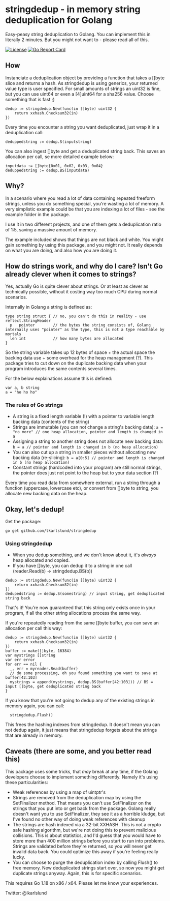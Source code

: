 # stringdedup - in memory string deduplication for Golang

Easy-peasy string deduplication to Golang. You can implement this in literally 2 minutes. But you might not want to - please read all of this.

[![License](https://img.shields.io/badge/License-MIT-blue.svg)](https://opensource.org/licenses/MIT)
[![Go Report Card](https://goreportcard.com/badge/github.com/lkarlslund/stringdedup)](https://goreportcard.com/report/github.com/lkarlslund/stringdedup) 

## How

Instanciate a deduplication object by providing a function that takes a []byte slice and returns a hash. As stringdedup is using generics, your returned value type is user specified. For small amounts of strings an uint32 is fine, but you can use uint64 or even a [4]uint64 for a sha256 value. Choose something that is fast ;)

```
dedup := stringdedup.New(func(in []byte) uint32 {
	return xxhash.Checksum32(in)
})
```
Every time you encounter a string you want deduplicated, just wrap it in a deduplication call:

```
deduppedstring := dedup.S(inputstring)
```

You can also ingest []byte and get a deduplicated string back. This saves an allocation per call, se more detailed example below:

```
inputdata := []byte{0x01, 0x02, 0x03, 0x04}
deduppedstring := dedup.BS(inputdata)
```

## Why?

In a scenario where you read a lot of data containing repeated freeform strings, unless you do something special, you're wasting a lot of memory. A very simplistic example could be that you are indexing a lot of files - see the example folder in the package.

I use it in two different projects, and one of them gets a deduplication ratio of 1:5, saving a massive amount of memory. 

The example included shows that things are not black and white. You might gain something by using this package, and you might not. It really depends on what you are doing, and also how you are doing it.

## How do strings work, and why do I care? Isn't Go already clever when it comes to strings?

Yes, actually Go is quite clever about strings. Or at least as clever as technically possible, without it costing way too much CPU during normal scenarios.

Internally in Golang a string is defined as:

```
type string struct { // no, you can't do this in reality - use reflect.StringHeader
  p   pointer        // the bytes the string consists of, Golang internally uses "pointer" as the type, this is not a type reachable by mortals
  len int            // how many bytes are allocated
}
```
So the string variable takes up 12 bytes of space + the actual space the backing data use + some overhead for the heap management (?). This package tries to cut down on the duplicate backing data when your program introduces the same contents several times.

For the below explainations assume this is defined:
```
var a, b string
a = "ho ho ho"
```
### The rules of Go strings
- A string is a fixed length variable (!) with a pointer to variable length backing data (contents of the string)
- Strings are immutable (you can not change a string's backing data): `a = "no more" // one heap allocation, pointer and length is changed in a`
- Assigning a string to another string does not allocate new backing data: `b = a // pointer and length is changed in b (no heap allocation)`
- You can also cut up a string in smaller pieces without allocating new backing data (re-slicing): `b = a[0:5] // pointer and length is changed in b (no heap allocation)`
- Constant strings (hardcoded into your program) are still normal strings, the pointer does just not point to the heap but to your data section (?)

Every time you read data from somewhere external, run a string through a function (uppercase, lowercase etc), or convert from []byte to string, you allocate new backing data on the heap. 

## Okay, let's dedup!

Get the package:
```
go get github.com/lkarlslund/stringdedup
```

### Using stringdedup
- When you dedup something, and we don't know about it, it's *always* heap allocated and copied.
- If you have []byte, you can dedup it to a string in one call (reader.Read(b) -> stringdedup.BS(b))

```
dedup := stringdedup.New(func(in []byte) uint32 {
	return xxhash.Checksum32(in)
})
dedupedstring := dedup.S(somestring) // input string, get deduplicated string back
```

That's it! You're now guaranteed that this string only exists once in your program, if all the other string allocations process the same way.

If you're repeatedly reading from the same []byte buffer, you can save an allocation per call this way:
```
dedup := stringdedup.New(func(in []byte) uint32 {
	return xxhash.Checksum32(in)
})
buffer := make([]byte, 16384)
var mystrings []string
var err error
for err == nil {
  _, err = myreader.Read(buffer)
  // do some processing, oh you found something you want to save at buffer[42:103]
  mystrings = append(mystrings, dedup.BS(buffer[42:103])) // BS = input []byte, get deduplicated string back
} 
```
If you know that you're not going to dedup any of the existing strings in memory again, you can call:
```
  stringdedup.Flush()
```
This frees the hashing indexes from stringdedup. It doesn't mean you can not dedup again, it just means that stringdedup forgets about the strings that are already in memory.

## Caveats (there are some, and you better read this)

This package uses some tricks, that *may* break at any time, if the Golang developers choose to implement something differently. Namely it's using these particularities:

- Weak references by using a map of uintptr's
- Strings are removed from the deduplication map by using the SetFinalizer method. That means you can't use SetFinalizer on the strings that you put into or get back from the package. Golang really doesn't want you to use SetFinalizer, they see it as a horrible kludge, but I've found no other way of doing weak references with cleanup
- The strings are hash indexed via a 32-bit XXHASH. This is not a crypto safe hashing algorithm, but we're not doing this to prevent malicious collisions. This is about statistics, and I'd guess that you would have to store more than 400 million strings before you start to run into problems. Strings are validated before they're returned, so you will never get invalid data back. You could optimize this away if you're feeling really lucky.
- You can choose to purge the deduplication index by calling Flush() to free memory. New deduplicated strings start over, so now you might get duplicate strings anyway. Again, this is for specific scenarios.

This requires Go 1.18 on x86 / x64. Please let me know your experiences.

Twitter: @lkarlslund